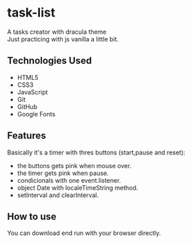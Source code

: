 # task-list

A tasks creator with dracula theme</br>
Just practicing with js vanilla a little bit. 

## Technologies Used

* HTML5
* CSS3
* JavaScript
* Git
* GitHub
* Google Fonts

## Features

Basically it's a timer with thres buttons (start,pause and reset):

- the buttons gets pink when mouse over.
- the timer gets pink when pause. 
- condicionals with one event.listener. 
- object Date with localeTimeString method.
- setInterval and clearInterval. 

## How to use

You can download end run with your browser directly.

